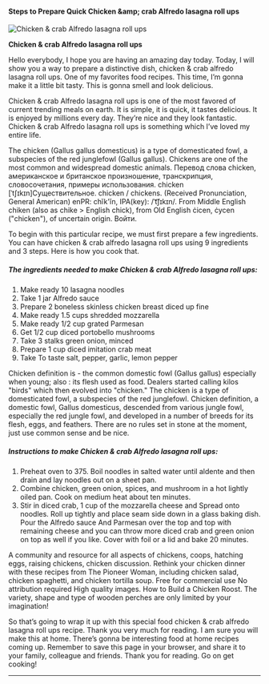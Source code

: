             

#### Steps to Prepare Quick Chicken &amp;amp; crab Alfredo lasagna roll ups

![Chicken &amp; crab Alfredo lasagna roll ups](https://img-global.cpcdn.com/recipes/f84f3b86f318f1e5/751x532cq70/chicken-crab-alfredo-lasagna-roll-ups-recipe-main-photo.jpg)

**Chicken &amp; crab Alfredo lasagna roll ups**

Hello everybody, I hope you are having an amazing day today. Today, I will show you a way to prepare a distinctive dish, chicken & crab alfredo lasagna roll ups. One of my favorites food recipes. This time, I’m gonna make it a little bit tasty. This is gonna smell and look delicious.

Chicken & crab Alfredo lasagna roll ups is one of the most favored of current trending meals on earth. It is simple, it is quick, it tastes delicious. It is enjoyed by millions every day. They’re nice and they look fantastic. Chicken & crab Alfredo lasagna roll ups is something which I’ve loved my entire life.

The chicken (Gallus gallus domesticus) is a type of domesticated fowl, a subspecies of the red junglefowl (Gallus gallus). Chickens are one of the most common and widespread domestic animals. Перевод слова chicken, американское и британское произношение, транскрипция, словосочетания, примеры использования. chicken \[ˈtʃɪkɪn\]Существительное. chicken / chickens. (Received Pronunciation, General American) enPR: chĭk'ĭn, IPA(key): /ˈt͡ʃɪkɪn/. From Middle English chiken (also as chike > English chick), from Old English ċicen, ċycen ("chicken"), of uncertain origin. Войти.

To begin with this particular recipe, we must first prepare a few ingredients. You can have chicken & crab alfredo lasagna roll ups using 9 ingredients and 3 steps. Here is how you cook that.

##### The ingredients needed to make Chicken & crab Alfredo lasagna roll ups:

1.  Make ready 10 lasagna noodles
2.  Take 1 jar Alfredo sauce
3.  Prepare 2 boneless skinless chicken breast diced up fine
4.  Make ready 1.5 cups shredded mozzarella
5.  Make ready 1/2 cup grated Parmesan
6.  Get 1/2 cup diced portobello mushrooms
7.  Take 3 stalks green onion, minced
8.  Prepare 1 cup diced imitation crab meat
9.  Take To taste salt, pepper, garlic, lemon pepper

Chicken definition is - the common domestic fowl (Gallus gallus) especially when young; also : its flesh used as food. Dealers started calling kilos "birds" which then evolved into "chicken." The chicken is a type of domesticated fowl, a subspecies of the red junglefowl. Chicken definition, a domestic fowl, Gallus domesticus, descended from various jungle fowl, especially the red jungle fowl, and developed in a number of breeds for its flesh, eggs, and feathers. There are no rules set in stone at the moment, just use common sense and be nice.

##### Instructions to make Chicken & crab Alfredo lasagna roll ups:

1.  Preheat oven to 375. Boil noodles in salted water until aldente and then drain and lay noodles out on a sheet pan.
2.  Combine chicken, green onion, spices, and mushroom in a hot lightly oiled pan. Cook on medium heat about ten minutes.
3.  Stir in diced crab, 1 cup of the mozzarella cheese and Spread onto noodles. Roll up tightly and place seam side down in a glass baking dish. Pour the Alfredo sauce And Parmesan over the top and top with remaining cheese and you can throw more diced crab and green onion on top as well if you like. Cover with foil or a lid and bake 20 minutes.

A community and resource for all aspects of chickens, coops, hatching eggs, raising chickens, chicken discussion. Rethink your chicken dinner with these recipes from The Pioneer Woman, including chicken salad, chicken spaghetti, and chicken tortilla soup. Free for commercial use No attribution required High quality images. How to Build a Chicken Roost. The variety, shape and type of wooden perches are only limited by your imagination!

So that’s going to wrap it up with this special food chicken & crab alfredo lasagna roll ups recipe. Thank you very much for reading. I am sure you will make this at home. There’s gonna be interesting food at home recipes coming up. Remember to save this page in your browser, and share it to your family, colleague and friends. Thank you for reading. Go on get cooking!

* * *